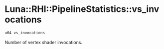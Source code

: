# Luna::RHI::PipelineStatistics::vs_invocations

```c++
u64 vs_invocations
```

Number of vertex shader invocations. 

